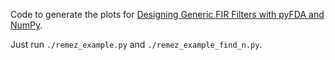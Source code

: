 
Code to generate the plots for 
[Designing Generic FIR Filters with pyFDA and NumPy](https://tomverbeure.github.io/2020/10/11/Designing-Generic-FIR-Filters-with-pyFDA-and-Numpy.html).

Just run `./remez_example.py` and `./remez_example_find_n.py`.

